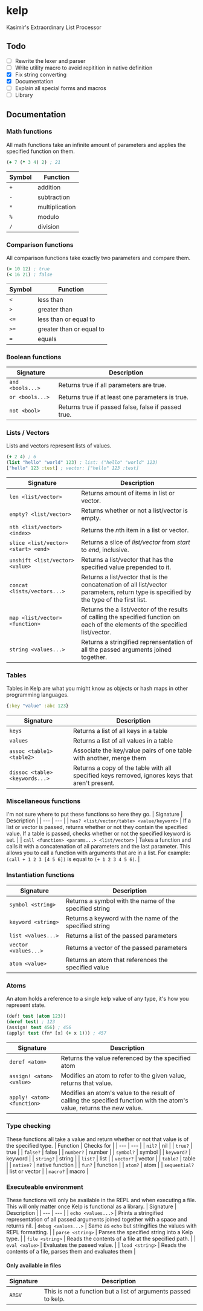 # kelp
Kasimir's Extraordinary List Processor

## Todo
- [ ] Rewrite the lexer and parser
- [ ] Write utility macro to avoid repitition in native definition
- [x] Fix string converting
- [x] Documentation
- [ ] Explain all special forms and macros
- [ ] Library

## Documentation
### Math functions
All math functions take an infinite amount of parameters and applies the specified function on them.
```clojure
(+ 7 (* 3 4) 2) ; 21
```
| Symbol | Function |
| --- | --- |
| `+` | addition |
| `-` | subtraction |
| `*` | multiplication |
| `%` | modulo |
| `/` | division |

### Comparison functions
All comparison functions take exactly two parameters and compare them.
```clojure
(> 10 12) ; true
(< 16 21) ; false
```
| Symbol | Function |
| --- | --- |
| `<` | less than |
| `>` | greater than |
| `<=` | less than or equal to |
| `>=` | greater than or equal to |
| `=` | equals |

### Boolean functions
| Signature | Description |
| --- | --- |
| `and <bools...>` | Returns true if all parameters are true. |
| `or <bools...>` | Returns true if at least one parameters is true. |
| `not <bool>` | Returns true if passed false, false if passed true. |

### Lists / Vectors
Lists and vectors represent lists of values.
```clojure
(+ 2 4) ; 6
(list "hello" "world" 123) ; list: ("hello" "world" 123)
["hello" 123 :test] ; vector: ["hello" 123 :test]
```
| Signature | Description |
| --- | --- |
| `len <list/vector>` | Returns amount of items in list or vector. |
| `empty? <list/vector>` | Returns whether or not a list/vector is empty. |
| `nth <list/vector> <index>` | Returns the *n*th item in a list or vector. |
| `slice <list/vector> <start> <end>` | Returns a slice of *list/vector* from *start* to *end*, inclusive. |
| `unshift <list/vector> <value>` | Returns a list/vector that has the specified value prepended to it. |
| `concat <lists/vectors...>` | Returns a list/vector that is the concatenation of all list/vector parameters, return type is specified by the type of the first list. |
| `map <list/vector> <function>` | Returns the a list/vector of the results of calling the specified function on each of the elements of the specified list/vector. |
| `string <values...>` | Returns a stringified reprensentation of all the passed arguments joined together.

### Tables
Tables in Kelp are what you might know as objects or hash maps in other programming languages.
```clojure
{:key "value" :abc 123}
```
| Signature | Description |
| --- | --- |
| `keys` | Returns a list of all keys in a table |
| `values` | Returns a list of all values in a table |
| `assoc <table1> <table2>` | Associate the key/value pairs of one table with another, merge them |
| `dissoc <table> <keywords...>` | Returns a copy of the table with all specified keys removed, ignores keys that aren't present. |

### Miscellaneous functions
I'm not sure where to put these functions so here they go.
| Signature | Description |
| --- | --- |
| `has? <list/vector/table> <value/keyword>` | If a list or vector is passed, returns whether or not they contain the specified value. If a table is passed, checks whether or not the specified keyword is set. |
| `call <function> <params...> <list/vector>` | Takes a function and calls it with a concatenation of all parameters and the last parameter. This allows you to call a function with arguments that are in a list. For example: `(call + 1 2 3 [4 5 6])` is equal to `(+ 1 2 3 4 5 6)`. |

### Instantiation functions
| Signature | Description |
| --- | --- |
| `symbol <string>` | Returns a symbol with the name of the specified string |
| `keyword <string>` | Returns a keyword with the name of the specified string |
| `list <values...>` | Returns a list of the passed parameters |
| `vector <values...>` | Returns a vector of the passed parameters |
| `atom <value>` | Returns an atom that references the specified value |

### Atoms
An atom holds a reference to a single kelp value of any type, it's how you represent state.
```clojure
(def! test (atom 123))
(deref test) ; 123
(assign! test 456) ; 456
(apply! test (fn* [x] (+ x 1))) ; 457
```
| Signature | Description |
| --- | --- |
| `deref <atom>` | Returns the value referenced by the specified atom |
| `assign! <atom> <value>` | Modifies an atom to refer to the given value, returns that value. |
| `apply! <atom> <function>` | Modifies an atom's value to the result of calling the specified function with the atom's value, returns the new value. |

### Type checking
These functions all take a value and return whether or not that value is of the specified type.
| Function | Checks for |
| --- | --- |
| `nil?` | nil |
| `true?` | true |
| `false?` | false |
| `number?` | number |
| `symbol?` | symbol |
| `keyword?` | keyword |
| `string?` | string |
| `list?` | list |
| `vector?` | vector |
| `table?` | table |
| `native?` | native function |
| `fun?` | function |
| `atom?` | atom |
| `sequential?` | list or vector |
| `macro?` | macro |

### Executeable environment
These functions will only be available in the REPL and when executing a file. This will only matter once Kelp is functional as a library.
| Signature | Description |
| --- | --- |
| `echo <values...>` | Prints a stringified representation of all passed arguments joined together with a space and returns nil.
| `debug <values...>` | Same as `echo` but stringifies the values with REPL formatting. |
| `parse <string>` | Parses the specified string into a Kelp type. |
| `file <string>` | Reads the contents of a file at the specified path. |
| `eval <value>` | Evaluates the paseed value. |
| `load <string>` | Reads the contents of a file, parses them and evaluates them |

#### Only available in files
| Signature | Description |
| --- | --- |
| `ARGV` | This is not a function but  a list of arguments passed to kelp. |
